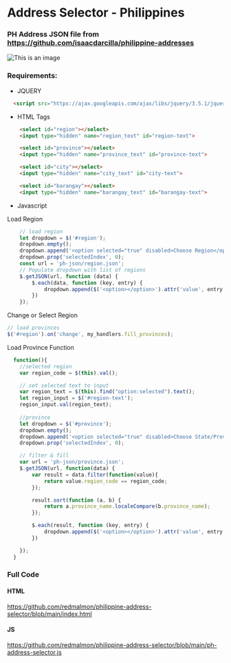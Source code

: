 # Address Selector - Philippines
### PH Address JSON file from https://github.com/isaacdarcilla/philippine-addresses

![This is an image](https://lh3.googleusercontent.com/pw/AM-JKLU7NduoFSLoDW5Nz6l33o8-xRkynZIVAxuFjCYkKKmgtrTHxSSVz3gISZEsn9lb0OGG4MqIo0xAkygD0-5d0CV9VOpaqifVgEFgxc5k8ZYG3aiFvpLtUgq9XF69ONIwhKu9psfNKxDg8-XT4uf474DA=w909-h549-no?authuser=0)

### Requirements:
- JQUERY

```html
  <script src="https://ajax.googleapis.com/ajax/libs/jquery/3.5.1/jquery.min.js"></script>
```

- HTML Tags

```html
    <select id="region"></select>
    <input type="hidden" name="region_text" id="region-text">

    <select id="province"></select>
    <input type="hidden" name="province_text" id="province-text">

    <select id="city"></select>
    <input type="hidden" name="city_text" id="city-text">

    <select id="barangay"></select>
    <input type="hidden" name="barangay_text" id="barangay-text">
```

- Javascript

Load Region
```javascript
    // load region
    let dropdown = $('#region');
    dropdown.empty();
    dropdown.append('<option selected="true" disabled>Choose Region</option>');
    dropdown.prop('selectedIndex', 0);
    const url = 'ph-json/region.json';
    // Populate dropdown with list of regions
    $.getJSON(url, function (data) {
        $.each(data, function (key, entry) {
            dropdown.append($('<option></option>').attr('value', entry.region_code).text(entry.region_name));
        })
    });
```

Change or Select Region
```javascript
// load provinces
$('#region').on('change', my_handlers.fill_provinces);
```

Load Province Function
```javascript
  function(){
    //selected region
    var region_code = $(this).val();

    // set selected text to input
    var region_text = $(this).find("option:selected").text();
    let region_input = $('#region-text');
    region_input.val(region_text);
    
    //province
    let dropdown = $('#province');
    dropdown.empty();
    dropdown.append('<option selected="true" disabled>Choose State/Province</option>');
    dropdown.prop('selectedIndex', 0);

    // filter & fill
    var url = 'ph-json/province.json';
    $.getJSON(url, function(data) {
        var result = data.filter(function(value){
            return value.region_code == region_code;
        });

        result.sort(function (a, b) {
            return a.province_name.localeCompare(b.province_name);
        });

        $.each(result, function (key, entry) {
            dropdown.append($('<option></option>').attr('value', entry.province_code).text(entry.province_name));
        })

    });
  }
```

### Full Code

#### HTML
https://github.com/redmalmon/philippine-address-selector/blob/main/index.html

#### JS
https://github.com/redmalmon/philippine-address-selector/blob/main/ph-address-selector.js


